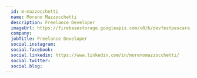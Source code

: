 ```yaml
---
  id: m-mazzocchetti
  name: Moreno Mazzocchetti
  description: Freelance Developer
  imageUrl: https://firebasestorage.googleapis.com/v0/b/devfestpescara-2023.appspot.com/o/speakers%2Fm-mazzocchetti.jpeg?alt=media&token=1e5e5d51-72b9-4e1c-b7ef-3d310a4ad524
  company: 
  jobTitle: Freelance Developer
  social.instagram: 
  social.facebook: 
  social.linkedin: https://www.linkedin.com/in/morenomazzocchetti/
  social.twitter: 
  social.blog: 
---
```

